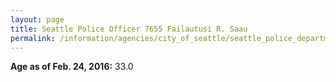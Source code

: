 ```yaml
---
layout: page
title: Seattle Police Officer 7655 Failautusi R. Saau
permalink: /information/agencies/city_of_seattle/seattle_police_department/copbook/7655/
---
```


**Age as of Feb. 24, 2016:** 33.0

